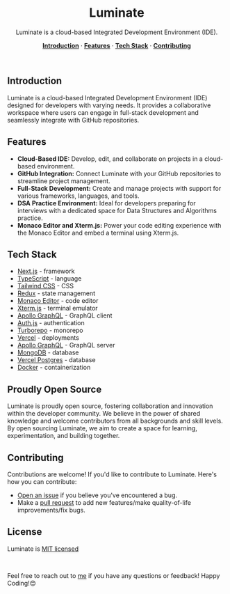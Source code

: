 <h1 align="center">Luminate</h1>

<p align="center">
  Luminate is a cloud-based Integrated Development Environment (IDE).
</p>

<p align="center">
  <a href="#introduction"><strong>Introduction</strong></a> ·
  <a href="#features"><strong>Features</strong></a> ·
  <a href="#tech-stack"><strong>Tech Stack</strong></a> ·
  <a href="#contributing"><strong>Contributing</strong></a>
</p>
</br>

## Introduction

Luminate is a cloud-based Integrated Development Environment (IDE) designed for developers with varying needs. It provides a collaborative workspace where users can engage in full-stack development and seamlessly integrate with GitHub repositories.

## Features

- **Cloud-Based IDE:** Develop, edit, and collaborate on projects in a cloud-based environment.
- **GitHub Integration:** Connect Luminate with your GitHub repositories to streamline project management.
- **Full-Stack Development:** Create and manage projects with support for various frameworks, languages, and tools.
- **DSA Practice Environment:** Ideal for developers preparing for interviews with a dedicated space for Data Structures and Algorithms practice.
- **Monaco Editor and Xterm.js:** Power your code editing experience with the Monaco Editor and embed a terminal using Xterm.js.

## Tech Stack

- [Next.js](https://nextjs.org/) - framework
- [TypeScript](https://www.typescriptlang.org/) - language
- [Tailwind CSS](https://tailwindcss.com/) - CSS
- [Redux](https://redux.js.org/) - state management
- [Monaco Editor](https://microsoft.github.io/monaco-editor/) - code editor
- [Xterm.js](https://xtermjs.org/) - terminal emulator
- [Apollo GraphQL](https://www.apollographql.com/) - GraphQL client
- [Auth.js](https://authjs.dev/) - authentication
- [Turborepo](https://turbo.build/repo) - monorepo
- [Vercel](https://vercel.com/) - deployments
- [Apollo GraphQL](https://www.apollographql.com/) - GraphQL server
- [MongoDB](https://www.mongodb.com/) - database
- [Vercel Postgres](https://vercel.com/storage/postgres) - database
- [Docker](https://www.docker.com/) - containerization

## Proudly Open Source

Luminate is proudly open source, fostering collaboration and innovation within the developer community. We believe in the power of shared knowledge and welcome contributors from all backgrounds and skill levels. By open sourcing Luminate, we aim to create a space for learning, experimentation, and building together.

## Contributing

Contributions are welcome! If you'd like to contribute to Luminate. Here's how you can contribute:

- [Open an issue](https://github.com/RajdeepDs/Luminate/issues) if you believe you've encountered a bug.
- Make a [pull request](https://github.com/RajdeepDs/Luminate/pulls) to add new features/make quality-of-life improvements/fix bugs.

## License

Luminate is [MIT licensed](https://github.com/RajdeepDs/Luminate/blob/main/LICENSE.md)

</br>

Feel free to reach out to [me](https://twitter.com/Rajdeep__ds) if you have any questions or feedback! Happy Coding!😊
